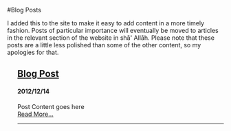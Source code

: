 [title: Muhammad Tim Humble's blog - muhammadtim.com]:/
[menu: Blog]:/
[menu-locgroup: primary]:/
[order: 4]:/
[path: /blog]:/

#Blog Posts

I added this to the site to make it easy to add content in a more timely fashion. Posts of particular importance will eventually be moved to articles in the relevant section of the website in shā' Allāh. Please note that these posts are a little less polished than some of the other content, so my apologies for that.

<ul data-lift="blog.posts?max=100" style="list-style-type: none;">
    <li data-post="item">
        <h2><a data-post="link" href="#">Blog Post</a></h2>
        <h4><span data-post="date">2012/12/14</span></h4>
        <div data-post="shortcontent">Post Content goes here</div>
        <div data-post="more"><a href="#">Read More...</a></div>
				<hr/>
    </li>
</ul>